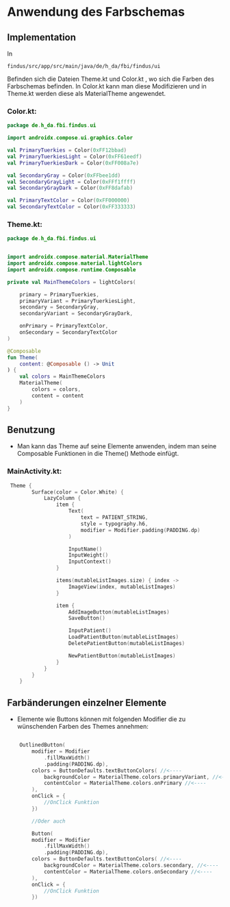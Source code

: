 # Anwendung des Farbschemas
## Implementation
In
```
findus/src/app/src/main/java/de/h_da/fbi/findus/ui
``` 
Befinden sich die Dateien Theme.kt und Color.kt , wo sich die Farben des Farbschemas befinden. In Color.kt kann man diese Modifizieren und in
Theme.kt werden diese als MaterialTheme angewendet.
### Color.kt:

```kotlin
package de.h_da.fbi.findus.ui

import androidx.compose.ui.graphics.Color

val PrimaryTuerkies = Color(0xFF12bbad)
val PrimaryTuerkiesLight = Color(0xFF61eedf)
val PrimaryTuerkiesDark = Color(0xFF008a7e)

val SecondaryGray = Color(0xFFbee1dd)
val SecondaryGrayLight = Color(0xFFf1ffff)
val SecondaryGrayDark = Color(0xFF8dafab)

val PrimaryTextColor = Color(0xFF000000)
val SecondaryTextColor = Color(0xFF333333)
```

### Theme.kt:

```kotlin
package de.h_da.fbi.findus.ui


import androidx.compose.material.MaterialTheme
import androidx.compose.material.lightColors
import androidx.compose.runtime.Composable

private val MainThemeColors = lightColors(

    primary = PrimaryTuerkies,
    primaryVariant = PrimaryTuerkiesLight,
    secondary = SecondaryGray,
    secondaryVariant = SecondaryGrayDark,

    onPrimary = PrimaryTextColor,
    onSecondary = SecondaryTextColor
)

@Composable
fun Theme(
    content: @Composable () -> Unit
) {
    val colors = MainThemeColors
    MaterialTheme(
        colors = colors,
        content = content
    )
}
```

## Benutzung
- Man kann das Theme auf seine Elemente anwenden, indem man seine Composable Funktionen in die Theme() Methode einfügt.
### MainActivity.kt:

```kotlin
 Theme {
        Surface(color = Color.White) {
            LazyColumn {
                item {
                    Text(
                        text = PATIENT_STRING,
                        style = typography.h6,
                        modifier = Modifier.padding(PADDING.dp)
                    )

                    InputName()
                    InputWeight()
                    InputContext()
                }

                items(mutableListImages.size) { index ->
                    ImageView(index, mutableListImages)
                }

                item {
                    AddImageButton(mutableListImages)
                    SaveButton()

                    InputPatient()
                    LoadPatientButton(mutableListImages)
                    DeletePatientButton(mutableListImages)

                    NewPatientButton(mutableListImages)
                }
            }
        }
    }
```

## Farbänderungen einzelner Elemente
- Elemente wie Buttons können mit folgenden Modifier die zu wünschenden Farben des Themes annehmen:

```kotlin

    OutlinedButton(
        modifier = Modifier
            .fillMaxWidth()
            .padding(PADDING.dp),
        colors = ButtonDefaults.textButtonColors( //<----
            backgroundColor = MaterialTheme.colors.primaryVariant, //<----
            contentColor = MaterialTheme.colors.onPrimary //<----
        ),
        onClick = {
            //OnClick Funktion
        })

        //Oder auch

        Button(
        modifier = Modifier
            .fillMaxWidth()
            .padding(PADDING.dp),
        colors = ButtonDefaults.textButtonColors( //<----
            backgroundColor = MaterialTheme.colors.secondary, //<----
            contentColor = MaterialTheme.colors.onSecondary //<----
        ),
        onClick = {
            //OnClick Funktion
        })
```

